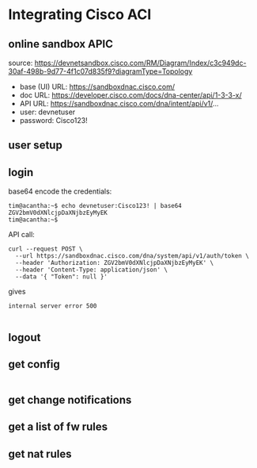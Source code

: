 # Integrating Cisco ACI

## online sandbox APIC

source: https://devnetsandbox.cisco.com/RM/Diagram/Index/c3c949dc-30af-498b-9d77-4f1c07d835f9?diagramType=Topology

- base (UI) URL: https://sandboxdnac.cisco.com/
- doc URL: https://developer.cisco.com/docs/dna-center/api/1-3-3-x/
- API URL: https://sandboxdnac.cisco.com/dna/intent/api/v1/...
- user: devnetuser
- password: Cisco123!

## user setup

## login

base64 encode the credentials:

    tim@acantha:~$ echo devnetuser:Cisco123! | base64 
    ZGV2bmV0dXNlcjpDaXNjbzEyMyEK
    tim@acantha:~$

API call:

```console
curl --request POST \
  --url https://sandboxdnac.cisco.com/dna/system/api/v1/auth/token \
  --header 'Authorization: ZGV2bmV0dXNlcjpDaXNjbzEyMyEK' \
  --header 'Content-Type: application/json' \
  --data '{ "Token": null }'
```
gives

    internal server error 500

```json

```

## logout

## get config

```console
```

## get change notifications

## get a list of fw rules

## get nat rules



